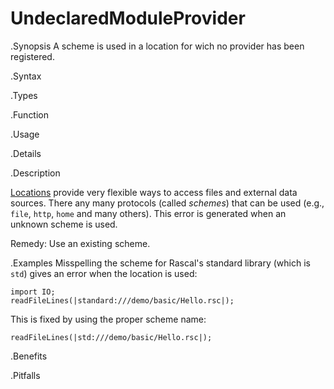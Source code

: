 # UndeclaredModuleProvider

.Synopsis
A scheme is used in a location for wich no provider has been registered.

.Syntax

.Types

.Function
       
.Usage

.Details

.Description

[Locations]((Rascal:Values-Location)) provide very flexible ways to access files and external data sources.
There any many protocols (called _schemes_) that can be used (e.g., `file`, `http`, `home` and many others).
This error is generated when an unknown scheme is used.

Remedy: Use an existing scheme.

.Examples
Misspelling the scheme for Rascal's standard library (which is `std`) gives an error when the location is used:
```rascal-shell,error
import IO;
readFileLines(|standard:///demo/basic/Hello.rsc|);
```
This is fixed by using the proper scheme name:
```rascal-shell,continue,error
readFileLines(|std:///demo/basic/Hello.rsc|);
```

.Benefits

.Pitfalls


